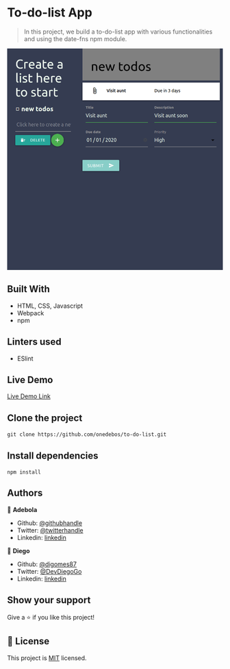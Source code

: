 # To-do-list App

> In this project, we build a to-do-list app with various functionalities and using the date-fns npm module.

![screenshot](./screenshot.png)

## Built With

- HTML, CSS, Javascript
- Webpack
- npm

## Linters used
- ESlint


## Live Demo

[Live Demo Link](https://onedebos.github.io/restaurant-page/)

## Clone the project
```
git clone https://github.com/onedebos/to-do-list.git
```

## Install dependencies

```
npm install
```


## Authors

👤 **Adebola**

- Github: [@githubhandle](https://github.com/onedebos)
- Twitter: [@twitterhandle](https://twitter.com/debosthefirst)
- Linkedin: [linkedin](https://www.linkedin.com/in/adebola-niran/)

👤 **Diego**
- Github: [@digomes87](https://github.com/digomes87)
- Twitter: [@DevDiegoGo](https://twitter.com/DevDiegoGo)
- Linkedin: [linkedin](https://www.linkedin.com/in/diego-gomes-6b208384/)

## Show your support

Give a ⭐️ if you like this project!


## 📝 License

This project is [MIT](lic.url) licensed.
